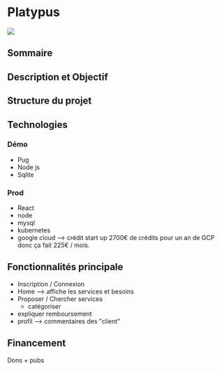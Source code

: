 # Platypus
![](https://i.imgur.com/SbFfrsf.png)

## Sommaire

## Description et Objectif

## Structure du projet

## Technologies 

### Démo

- Pug
- Node js
- Sqlite

### Prod

- React
- node
- mysql
- kubernetes
- google cloud --> crédit start up 2700€ de crédits pour un an de GCP donc ça fait 225€ / mois.

## Fonctionnalités principale

- Inscription / Connexion
- Home --> affiche les services et besoins
- Proposer / Chercher services
    - catégoriser
- expliquer remboursement
- profil --> commentaires des "client"

## Financement

Dons + pubs

